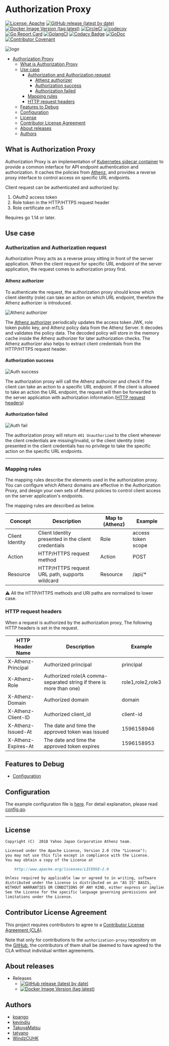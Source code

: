 # Authorization Proxy

[![License: Apache](https://img.shields.io/badge/License-Apache%202.0-blue.svg?style=flat-square)](https://opensource.org/licenses/Apache-2.0)
[![GitHub release (latest by date)](https://img.shields.io/github/v/release/yahoojapan/authorization-proxy?style=flat-square&label=Github%20version)](https://github.com/yahoojapan/authorization-proxy/releases/latest)
[![Docker Image Version (tag latest)](https://img.shields.io/docker/v/yahoojapan/authorization-proxy/latest?style=flat-square&label=Docker%20version)](https://hub.docker.com/r/yahoojapan/authorization-proxy/tags)
[![CircleCI](https://circleci.com/gh/yahoojapan/authorization-proxy.svg)](https://circleci.com/gh/yahoojapan/authorization-proxy)
[![codecov](https://codecov.io/gh/yahoojapan/authorization-proxy/branch/master/graph/badge.svg?token=2CzooNJtUu&style=flat-square)](https://codecov.io/gh/yahoojapan/authorization-proxy)
[![Go Report Card](https://goreportcard.com/badge/github.com/yahoojapan/authorization-proxy)](https://goreportcard.com/report/github.com/yahoojapan/authorization-proxy)
[![GolangCI](https://golangci.com/badges/github.com/yahoojapan/authorization-proxy.svg?style=flat-square)](https://golangci.com/r/github.com/yahoojapan/authorization-proxy)
[![Codacy Badge](https://api.codacy.com/project/badge/Grade/26082f3118284ccab65bd957f2cb7df4)](https://www.codacy.com/app/i.can.feel.gravity/authorization-proxy?utm_source=github.com&amp;utm_medium=referral&amp;utm_content=yahoojapan/authorization-proxy&amp;utm_campaign=Badge_Grade)
[![GoDoc](http://godoc.org/github.com/yahoojapan/authorization-proxy?status.svg)](http://godoc.org/github.com/yahoojapan/authorization-proxy)
[![Contributor Covenant](https://img.shields.io/badge/Contributor%20Covenant-v2.0%20adopted-ff69b4.svg)](code_of_conduct.md)

![logo](./images/logo.png)

<!-- TOC insertAnchor:false -->

- [Authorization Proxy](#authorization-proxy)
    - [What is Authorization Proxy](#what-is-authorization-proxy)
    - [Use case](#use-case)
        - [Authorization and Authorization request](#authorization-and-authorization-request)
            - [Athenz authorizer](#athenz-authorizer)
            - [Authorization success](#authorization-success)
            - [Authorization failed](#authorization-failed)
        - [Mapping rules](#mapping-rules)
        - [HTTP request headers](#http-request-headers)
    - [Features to Debug](#features-to-debug)
    - [Configuration](#configuration)
    - [License](#license)
    - [Contributor License Agreement](#contributor-license-agreement)
    - [About releases](#about-releases)
    - [Authors](#authors)

<!-- /TOC -->

## What is Authorization Proxy

Authorization Proxy is an implementation of [Kubernetes sidecar container](https://kubernetes.io/blog/2015/06/the-distributed-system-toolkit-patterns/) to provide a common interface for API endpoint authentication and authorization. It caches the policies from [Athenz](https://github.com/yahoo/athenz), and provides a reverse proxy interface to control access on specific URL endpoints.

Client request can be authenticated and authorized by:
1. OAuth2 access token
1. Role token in the HTTP/HTTPS request header
1. Role certificate on mTLS

Requires go 1.14 or later.

## Use case

### Authorization and Authorization request

Authorization Proxy acts as a reverse proxy sitting in front of the server application. When the client request for specific URL endpoint of the server application, the request comes to authorization proxy first.

#### Athenz authorizer

To authenticate the request, the authorization proxy should know which client identity (role) can take an action on which URL endpoint, therefore the Athenz authorizer is introduced.

![Athenz authorizer](https://github.com/yahoojapan/athenz-authorizer/raw/master/docs/assets/policy_updater_overview.png)

The [Athenz authorizer](https://github.com/yahoojapan/athenz-authorizer) periodically updates the access token JWK, role token public key, and Athenz policy data from the Athenz Server. It decodes and validates the policy data. The decoded policy will store in the memory cache inside the Athenz authorizer for later authorization checks. The Athenz authorizer also helps to extract client credentials from the HTTP/HTTPS request header.

#### Authorization success

![Auth success](./docs/assets/auth_proxy_use_case_auth_success.png)

The authorization proxy will call the Athenz authorizer and check if the client can take an action to a specific URL endpoint. If the client is allowed to take an action the URL endpoint, the request will then be forwarded to the server application with authorization information.([HTTP request headers](#http-request-headers))

#### Authorization failed

![Auth fail](./docs/assets/auth_proxy_use_case_auth_failed.png)

The authorization proxy will return `401 Unauthorized` to the client whenever the client credentials are missing/invalid, or the client identity (role) presented in the client credentials has no privilege to take the specific action on the specific URL endpoints.

---

### Mapping rules

The mapping rules describe the elements used in the authorization proxy. You can configure which Athenz domains are effective in the Authorization Proxy, and design your own sets of Athenz policies to control client access on the server application's endpoints.

The mapping rules are described as below.

| Concept         | Description                                                | Map to (Athenz)  | Example            |
|-----------------|------------------------------------------------------------|------------------|--------------------|
| Client Identity | Client Identity presented in the client credentials        | Role             | access token scope |
| Action          | HTTP/HTTPS request method                                  | Action           | POST               |
| Resource        | HTTP/HTTPS request URL path, supports wildcard             | Resource         | /api/*             |

⚠️ All the HTTP/HTTPS methods and URI paths are normalized to lower case.

### HTTP request headers

When a request is authorized by the authorization proxy, The following HTTP headers is set in the request.

| HTTP Header Name    | Description                                                              | Example           |
|---------------------|--------------------------------------------------------------------------|-------------------|
| X-Athenz-Principal  | Authorized principal                                                     | principal         |
| X-Athenz-Role       | Authorized role(A comma-separated string if there is more than one)      | role1,role2,role3 |
| X-Athenz-Domain     | Authorized domain                                                        | domain            |
| X-Athenz-Client-ID  | Authorized client_id                                                     | client-id         |
| X-Athenz-Issued-At  | The date and time the approved token was issued                          | 1596158946        |
| X-Athenz-Expires-At | The date and time the approved token expires                             | 1596158953        |

## Features to Debug

- [Configuration](./docs/debug.md)

## Configuration

The example configuration file is [here](./test/data/example_config.yaml).
For detail explanation, please read [config.go](./config/config.go).

---

## License

```markdown
Copyright (C)  2018 Yahoo Japan Corporation Athenz team.

Licensed under the Apache License, Version 2.0 (the "License");
you may not use this file except in compliance with the License.
You may obtain a copy of the License at

    http://www.apache.org/licenses/LICENSE-2.0

Unless required by applicable law or agreed to in writing, software
distributed under the License is distributed on an "AS IS" BASIS,
WITHOUT WARRANTIES OR CONDITIONS OF ANY KIND, either express or implied.
See the License for the specific language governing permissions and
limitations under the License.
```

## Contributor License Agreement

This project requires contributors to agree to a [Contributor License Agreement (CLA)](https://gist.github.com/ydnjp/3095832f100d5c3d2592).

Note that only for contributions to the `authorization-proxy` repository on the [GitHub](https://github.com/yahoojapan/authorization-proxy), the contributors of them shall be deemed to have agreed to the CLA without individual written agreements.

## About releases

- Releases
    - [![GitHub release (latest by date)](https://img.shields.io/github/v/release/yahoojapan/authorization-proxy?style=flat-square&label=Github%20version)](https://github.com/yahoojapan/authorization-proxy/releases/latest)
    - [![Docker Image Version (tag latest)](https://img.shields.io/docker/v/yahoojapan/authorization-proxy/latest?style=flat-square&label=Docker%20version)](https://hub.docker.com/r/yahoojapan/authorization-proxy/tags)

## Authors

- [kpango](https://github.com/kpango)
- [kevindiu](https://github.com/kevindiu)
- [TakuyaMatsu](https://github.com/TakuyaMatsu)
- [tatyano](https://github.com/tatyano)
- [WindzCUHK](https://github.com/WindzCUHK)
